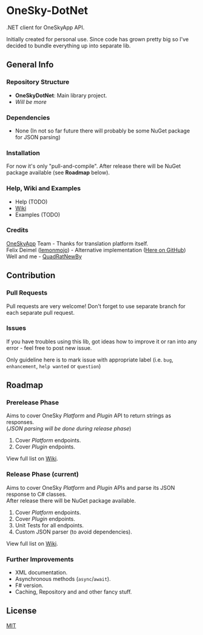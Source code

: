 # OneSky-DotNet #
.NET client for OneSkyApp API.

Initially created for personal use. Since code has grown pretty big so I've decided to bundle everything up into separate lib.

## General Info ##

### Repository Structure ###

* **OneSkyDotNet**: Main library project.
* *Will be more*

### Dependencies ###
* None (In not so far future there will probably be some NuGet package for JSON parsing)

### Installation ###
For now it's only "pull-and-compile". After release there will be NuGet package available (see **Roadmap** below).

### Help, Wiki and Examples ###
* Help (TODO)
* [Wiki](https://github.com/QuadRatNewBy/OneSky-DotNet/wiki/Home)
* Examples (TODO)

### Credits ###
[OneSkyApp](http://www.oneskyapp.com/) Team - Thanks for translation platform itself.  
Felix Deimel ([lemonmojo](https://github.com/lemonmojo)) - Alternative implementation ([Here on GitHub](https://github.com/lemonmojo/OneSkyAppSharp))  
Well and me - [QuadRatNewBy](https://github.com/QuadRatNewBy)
 
## Contribution ##

### Pull Requests ###
Pull requests are very welcome!
Don't forget to use separate branch for each separate pull request.

### Issues ###
If you have troubles using this lib, got ideas how to improve it or ran into any error - feel free to post new issue.

Only guideline here is to mark issue with appropriate label (i.e. `bug`, `enhancement`, `help wanted` or `question`)

## Roadmap ##

### Prerelease Phase ###
Aims to cover OneSky *Platform* and *Plugin* API to return strings as responses.  
(*JSON parsing will be done during release phase*)

1. Cover *Platform* endpoints.
2. Cover *Plugin* endpoints.

View full list on [Wiki](https://github.com/QuadRatNewBy/OneSky-DotNet/wiki/Roadmap#prerelease-phase).

### Release Phase (current) ###
Aims to cover OneSky *Platform* and *Plugin* APIs and parse its JSON response to C# classes.  
After release there will be NuGet package available.

1. Cover *Platform* endpoints.
2. Cover *Plugin* endpoints.
3. Unit Tests for all endpoints.
4. Custom JSON parser (to avoid dependencies).

View full list on [Wiki](https://github.com/QuadRatNewBy/OneSky-DotNet/wiki/Roadmap#release-phase).  

### Further Improvements ###
* XML documentation.
* Asynchronous methods (`async`/`await`).
* F# version.
* Caching, Repository and and other fancy stuff.


## License ##
[MIT](LICENSE.md) 
